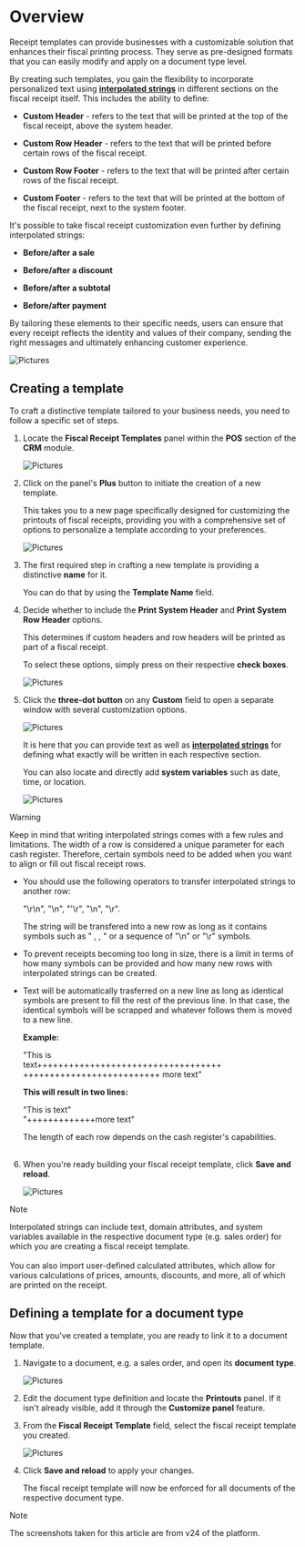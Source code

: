 # Overview

Receipt templates can provide businesses with a customizable solution that enhances their fiscal printing process. They serve as pre-designed formats that you can easily modify and apply on a document type level.

By creating such templates, you gain the flexibility to incorporate personalized text using **[interpolated strings](https://docs.erp.net/tech/advanced/string-interpolation/index.html)** in different sections on the fiscal receipt itself. This includes the ability to define:

* **Custom Header** - refers to the text that will be printed at the top of the fiscal receipt, above the system header.
  
* **Custom Row Header** - refers to the text that will be printed before certain rows of the fiscal receipt.
  
* **Custom Row Footer** - refers to the text that will be printed after certain rows of the fiscal receipt.
  
* **Custom Footer** - refers to the text that will be printed at the bottom of the fiscal receipt, next to the system footer.

It's possible to take fiscal receipt customization even further by defining interpolated strings:

* **Before/after a sale**

* **Before/after a discount**

* **Before/after a subtotal**

* **Before/after payment**

By tailoring these elements to their specific needs, users can ensure that every receipt reflects the identity and values of their company, sending the right messages and ultimately enhancing customer experience.

![Pictures](pictures/mceclip5png.png)

## Creating a template

To craft a distinctive template tailored to your business needs, you need to follow a specific set of steps.

1. Locate the **Fiscal Receipt Templates** panel within the **POS** section of the **CRM** module.

   ![Pictures](pictures/Screenshot_22.png)

2. Click on the panel's **Plus** button to initiate the creation of a new template.

   This takes you to a new page specifically designed for customizing the printouts of fiscal receipts, providing you with a comprehensive set of options to personalize a template according to your preferences.

   ![Pictures](pictures/Screenshot_44.png)

3. The first required step in crafting a new template is providing a distinctive **name** for it.
   
   You can do that by using the **Template Name** field.

4. Decide whether to include the **Print System Header** and **Print System Row Header** options.

   This determines if custom headers and row headers will be printed as part of a fiscal receipt.

   To select these options, simply press on their respective **check boxes**.

   ![Pictures](pictures/Screenshot_88.png)

5. Click the **three-dot button** on any **Custom** field to open a separate window with several customization options.

   ![Pictures](pictures/button_click.png)

   It is here that you can provide text as well as **[interpolated strings](https://docs.erp.net/tech/advanced/string-interpolation/index.html)** for defining what exactly will be written in each respective section.

   You can also locate and directly add **system variables** such as date, time, or location.

   ![Pictures](pictures/variables.png)

  > [!WARNING] 
  > Keep in mind that writing interpolated strings comes with a few rules and limitations. The width of a row is considered a unique parameter for each cash register. Therefore, certain symbols need to be added when you want to align or fill out fiscal receipt rows.

   * You should use the following operators to transfer interpolated strings to another row:
   
     "\r\n", "\\n", "'\\r", "\n", "\r".

     The string will be transfered into a new row as long as it contains symbols such as "<CR> <LF>, <CR>, <LF>" or a sequence of "\n" or "\r" symbols.

  * To prevent receipts becoming too long in size, there is a limit in terms of how many symbols can be provided and how many new rows with interpolated strings can be created.

   * Text will be automatically trasferred on a new line as long as identical symbols are present to fill the rest of the previous line. In that case, the identical symbols will be scrapped and whatever follows them is moved to a new line.
       
     **Example:**
     
     "This is <br>
       text\+++++++++++++++++++++++++++++++++++<br>
     ++++++++++++++++++++++++++ more text"

     **This will result in two lines:**

     "This is text"<br>
     "+++++++++++++more text"

     The length of each row depends on the cash register's capabilities. <br><br>

6. When you're ready building your fiscal receipt template, click **Save and reload**.

   ![Pictures](pictures/templatereadysaved.png)

> [!NOTE] 
>
> Interpolated strings can include text, domain attributes, and system variables available in the respective document type (e.g. sales order) for which you are creating a fiscal receipt template. <br><br> You can also import user-defined calculated attributes, which allow for various calculations of prices, amounts, discounts, and more, all of which are printed on the receipt.
 
## Defining a template for a document type

Now that you've created a template, you are ready to link it to a document template. 

1. Navigate to a document, e.g. a sales order, and open its **document type**.

   ![Pictures](pictures/documenttypes.png)

2. Edit the document type definition and locate the **Printouts** panel. If it isn't already visible, add it through the **Customize panel** feature.
  
3. From the **Fiscal Receipt Template** field, select the fiscal receipt template you created.

   ![Pictures](pictures/template_select.png)

4. Click **Save and reload** to apply your changes.
  
   The fiscal receipt template will now be enforced for all documents of the respective document type.

> [!NOTE]
> 
> The screenshots taken for this article are from v24 of the platform.
